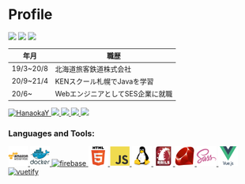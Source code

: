 # Profile

[![](https://raw.githubusercontent.com/HanaokaY/HanaokaY/main/profile-summary-card-output/nord_dark/0-profile-details.svg)](https://github.com/vn7n24fzkq/github-profile-summary-cards)
[![](https://raw.githubusercontent.com/HanaokaY/HanaokaY/main/profile-summary-card-output/nord_dark/1-repos-per-language.svg)](https://github.com/vn7n24fzkq/github-profile-summary-cards) [![](https://raw.githubusercontent.com/HanaokaY/HanaokaY/main/profile-summary-card-output/nord_dark/2-most-commit-language.svg)](https://github.com/vn7n24fzkq/github-profile-summary-cards)


|  年月  |  職歴  |
| ---- | ---- |
|  19/3~20/8  |  北海道旅客鉄道株式会社  |
|  20/9~21/4  |  KENスクール札幌でJavaを学習 |
|  20/6~  |  WebエンジニアとしてSES企業に就職 |

<p align="left">
  <a href="https://github.com/HanaokaY/HanaokaY/">
    <img src="https://komarev.com/ghpvc/?username=HanaokaY" alt="HanaokaY" />
  </a>
  <a href="http://twitter.com/HanaokaY">
    <img height="20" src="https://img.shields.io/twitter/follow/HanaokaY?label=Twitter&logo=twitter&style=flat" />
  </a>
  <a href="https://github.com/HanaokaY">
    <img height="20" src="https://img.shields.io/github/followers/HanaokaY?label=follow&logo=github&style=flat" />
  </a>
  <a href="https://www.reddit.com/user/HanaokaY">
    <img height="20" src="https://img.shields.io/reddit/user-karma/combined/HanaokaY?label=Reddit&logo=reddit&style=flat" />
  </a>
  <a href="https://stackoverflow.com/users/5720201/HanaokaY">
    <img height="20" src="https://img.shields.io/stackexchange/stackoverflow/r/5720201?label=StackOverflow&logo=stack-overflow&style=flat" />
  </a>
 
</p>


<p align="left">
</p>

<h3 align="left">Languages and Tools:</h3>
<p align="left"> <a href="https://aws.amazon.com" target="_blank" rel="noreferrer"> <img src="https://raw.githubusercontent.com/devicons/devicon/master/icons/amazonwebservices/amazonwebservices-original-wordmark.svg" alt="aws" width="40" height="40"/> </a> <a href="https://www.docker.com/" target="_blank" rel="noreferrer"> <img src="https://raw.githubusercontent.com/devicons/devicon/master/icons/docker/docker-original-wordmark.svg" alt="docker" width="40" height="40"/> </a> <a href="https://firebase.google.com/" target="_blank" rel="noreferrer"> <img src="https://www.vectorlogo.zone/logos/firebase/firebase-icon.svg" alt="firebase" width="40" height="40"/> </a> <a href="https://www.w3.org/html/" target="_blank" rel="noreferrer"> <img src="https://raw.githubusercontent.com/devicons/devicon/master/icons/html5/html5-original-wordmark.svg" alt="html5" width="40" height="40"/> </a> <a href="https://developer.mozilla.org/en-US/docs/Web/JavaScript" target="_blank" rel="noreferrer"> <img src="https://raw.githubusercontent.com/devicons/devicon/master/icons/javascript/javascript-original.svg" alt="javascript" width="40" height="40"/> </a> <a href="https://www.linux.org/" target="_blank" rel="noreferrer"> <img src="https://raw.githubusercontent.com/devicons/devicon/master/icons/linux/linux-original.svg" alt="linux" width="40" height="40"/> </a> <a href="https://rubyonrails.org" target="_blank" rel="noreferrer"> <img src="https://raw.githubusercontent.com/devicons/devicon/master/icons/rails/rails-original-wordmark.svg" alt="rails" width="40" height="40"/> </a> <a href="https://www.ruby-lang.org/en/" target="_blank" rel="noreferrer"> <img src="https://raw.githubusercontent.com/devicons/devicon/master/icons/ruby/ruby-original.svg" alt="ruby" width="40" height="40"/> </a> <a href="https://sass-lang.com" target="_blank" rel="noreferrer"> <img src="https://raw.githubusercontent.com/devicons/devicon/master/icons/sass/sass-original.svg" alt="sass" width="40" height="40"/> </a> <a href="https://vuejs.org/" target="_blank" rel="noreferrer"> <img src="https://raw.githubusercontent.com/devicons/devicon/master/icons/vuejs/vuejs-original-wordmark.svg" alt="vuejs" width="40" height="40"/> </a> <a href="https://vuetifyjs.com/en/" target="_blank" rel="noreferrer"> <img src="https://bestofjs.org/logos/vuetify.svg" alt="vuetify" width="40" height="40"/> </a> </p>

